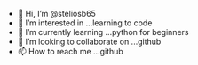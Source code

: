 - 👋 Hi, I’m @steliosb65
- 👀 I’m interested in ...learning to code
- 🌱 I’m currently learning ...python for beginners
- 💞️ I’m looking to collaborate on ...github
- 📫 How to reach me ...github

<!---
steliosb65/steliosb65 is a ✨ special ✨ repository because its `README.md` (this file) appears on your GitHub profile.
You can click the Preview link to take a look at your changes.
--->
